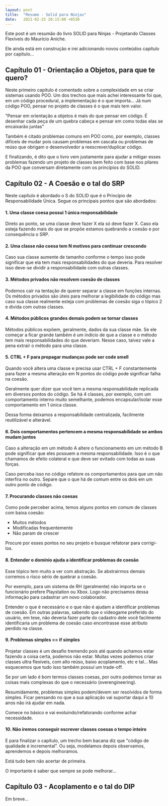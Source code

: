 ```yaml
---
layout: post
title:  "Resumo - Solid para Ninjas"
date:   2021-02-25 20:15:00 +0530
---
```


Este post é um resumão do livro SOLID para Ninjas - Projetando Classes Flexíveis do Maurício Aniche.

Ele ainda está em construção e irei adicionando novos conteúdos capítulo por capítulo...

## Capítulo 01 - Orientação a Objetos, para que te quero?

Neste primeiro capítulo é comentado sobre a complexidade em se criar sistemas usando POO.
Um dos trechos que mais achei interessante foi que, em um código procedural, a implementação é o que importa... Já num código POO, pensar no projeto de classes é o que mais tem valor.

"Pensar em orientação a objetos é mais do que pensar em código. É desenhar cada peça de um quebra cabeça e pensar em como todas elas se encaixarão juntas"

Também é citado problemas comuns em POO como, por exemplo, classes difíceis de mudar pois causam problemas em cascata ou problemas de reúso que obrigam o desenvolvedor a reescrever/duplicar código.

E finalizando, é dito que o livro vem justamente para ajudar a mitigar esses problemas fazendo um projeto de classes bem feito com base nos pilares da POO que conversam diretamente com os princípios do SOLID.

## Capítulo 02 - A Coesão e o tal do SRP

Neste capítulo é abordado o S do SOLID que é o Princípio de Responsabilidade Única.
Segue os principais pontos que são abordados:

#### 1. Uma classe coesa possui 1 única responsabilidade

Direto ao ponto, se uma classe deve fazer X ela só deve fazer X.
Caso ela esteja fazendo mais do que se propõe estamos quebrando a coesão e por consequência o SRP.

#### 2. Uma classe não coesa tem N motivos para continuar crescendo

Caso sua classe aumente de tamanho conforme o tempo isso pode significar que ela tem mais responsabilidades do que deveria. Para resolver isso deve-se dividir a responsabilidade com outras classes.

#### 3. Métodos privados não resolvem coesão de classes

Podemos cair na tentação de querer separar a classe em funções internas.
Os métodos privados são úteis para melhorar a legibilidade do código mas caso sua classe realmente esteja com problemas de coesão siga o tópico 2 e divida com outras classes.

#### 4. Métodos públicos grandes demais podem se tornar classes

Métodos públicos expõem, geralmente, dados da sua classe mãe. Se ele começar a ficar grande também é um indício de que a classe e o método tem mais responsabilidades do que deveriam. Nesse caso, talvez vale a pena extraír o método para uma classe.

#### 5. CTRL + F para propagar mudanças pode ser code smell

Quando você altera uma classe e precisa usar CTRL + F constantemente para fazer a mesma alteração em N pontos do código pode significar falha na coesão.

Geralmente quer dizer que você tem a mesma responsabilidade replicada em diversos pontos do código.
Se há 4 classes, por exemplo, com um comportamento interno muito semelhante, podemos encapsular/isolar esse comportamento em 1 única classe.

Dessa forma deixamos a responsabilidade centralizada, facilmente reutilizável e alterável.

#### 6. Dois comportamentos pertencem a mesma responsabilidade se ambos mudam juntos

Caso a alteração em um método A altere o funcionamento em um método B pode significar que eles possuem a mesma responsabilidade. Isso é o que chamamos de efeito colateral e que deve ser evitado com todas as suas forças.

Caso perceba isso no código refatore os comportamentos para que um não interfira no outro. Separe que o que há de comum entre os dois em um outro ponto de código.

#### 7. Procurando classes não coesas

Como pode perceber acima, temos alguns pontos em comum de classes com baixa coesão:

- Muitos métodos
- Modificadas frequentemente
- Não param de crescer

Procure por esses pontos no seu projeto e busque refatorar para corrigi-los.

#### 8. Entender o domínio ajuda a identificar problemas de coesão

Esse tópico tem muito a ver com abstração. Se abstrairmos demais corremos o risco sério de quebrar a coesão.

Por exemplo, para um sistema de RH (geralmente) não importa se o funcionário prefere Playstation ou Xbox.
Logo não precisamos dessa informação para cadastrar um novo colaborador.

Entender o que é necessário e o que não é ajudam a identificar problemas de coesão.
Em outras palavras, sabendo que o videogame preferido do usuário, em tese, não deveria fazer parte do cadastro dele você
facilmente identificaria um problema de coesão caso encontrasse esse atributo perdido na classe.

#### 9. Problemas simples == if simples

Projetar classes é um desafio tremendo pois até quando achamos estar fazendo a coisa certa, podemos não estar.
Muitas vezes podemos criar classes ultra flexíveis, com alto reúso, baixo acoplamento, etc e tal...
Mas esquecemos que tudo isso também possuí um trade-off.

Se por um lado é bom termos classes coesas, por outro podemos tornar as coisas mais complexas do que o necessário (overengineering).

Resumidamente, problemas simples podem/devem ser resolvidos de forma simples.
Ficar pensando no que a sua aplicação vai suportar daqui a 10 anos não irá ajudar em nada.

Comece no básico e vai evoluindo/refatorando conforme achar necessidade.

#### 10. Não iremos conseguir escrever classes coesas o tempo inteiro

E para finalizar o capítulo, um trecho bem bacana diz que "código de qualidade é incremental".
Ou seja, modelamos depois observamos, aprendemos e depois melhoramos.

Está tudo bem não acertar de primeira.

O importante é saber que sempre se pode melhorar...

##  Capítulo 03 - Acoplamento e o tal do DIP

Em breve...